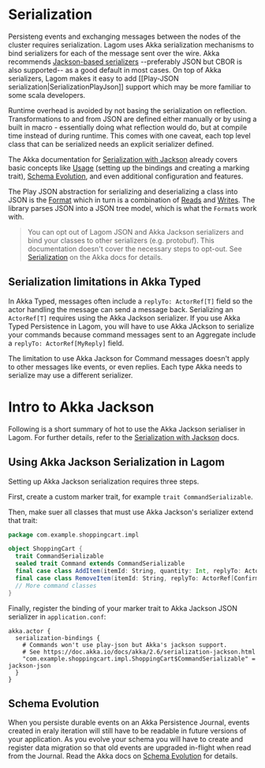 # Serialization

Persisteng events and exchanging messages between the nodes of the cluster requires serialization. Lagom uses Akka serialization mechanisms to bind serializers for each of the message sent over the wire. Akka recommends [Jackson-based serializers](https://doc.akka.io/docs/akka/2.6/serialization-jackson.html) --preferably JSON but CBOR is also supported-- as a good default in most cases. On top of Akka serializers, Lagom makes it easy to add [[Play-JSON serialization|SerializationPlayJson]] support which may be more familiar to some scala developers.

Runtime overhead is avoided by not basing the serialization on reflection. Transformations to and from JSON are defined either manually or by using a built in macro - essentially doing what reflection would do, but at compile time instead of during runtime. This comes with one caveat, each top level class that can be serialized needs an explicit serializer defined.

The Akka documentation for [Serialization with Jackson](https://doc.akka.io/docs/akka/2.6/serialization-jackson.html) already covers basic concepts like [Usage](https://doc.akka.io/docs/akka/2.6/serialization-jackson.html#usage) (setting up the bindings and creating a marking trait), [Schema Evolution](https://doc.akka.io/docs/akka/2.6/serialization-jackson.html#schema-evolution), and even additional configuration and features.

The Play JSON abstraction for serializing and deserializing a class into JSON is the [Format](https://www.playframework.com/documentation/2.6.x/api/scala/index.html#play.api.libs.json.Format) which in turn is a combination of [Reads](https://www.playframework.com/documentation/2.6.x/api/scala/index.html#play.api.libs.json.Reads) and [Writes](https://www.playframework.com/documentation/2.6.x/api/scala/index.html#play.api.libs.json.Writes). The library parses JSON into a JSON tree model, which is what the `Format`s work with.

> You can opt out of Lagom JSON and Akka Jackson serializers and bind your classes to other serializers (e.g. protobuf). This documentation doesn't cover the necessary steps to opt-out. See [Serialization](https://doc.akka.io/docs/akka/2.6/serialization.html) on the Akka docs for details.

## Serialization limitations in Akka Typed

In Akka Typed, messages often include a `replyTo: ActorRef[T]` field so the actor handling the message can send a message back. Serializing an `ActorRef[T]` requires using the Akka Jackson serializer. If you use Akka Typed Persistence in Lagom, you will have to use Akka JAckson to serialize your commands because command messages sent to an Aggregate include a `replyTo: ActorRef[MyReply]` field. 

The limitation to use Akka Jackson for Command messages doesn't apply to other messages like events, or even replies. Each type Akka needs to serialize may use a different serializer.

# Intro to Akka Jackson

Following is a short summary of hot to use the Akka Jackson serialiser in Lagom. For further details, refer to the [Serialization with Jackson](https://doc.akka.io/docs/akka/2.6/serialization-jackson.html) docs.

## Using Akka Jackson Serialization in Lagom

Setting up Akka Jackson serialization requires three steps.

First, create a custom marker trait, for example `trait CommandSerializable`.

Then, make suer all classes that must use Akka Jackson's serializer extend that trait:

```scala
package com.example.shoppingcart.impl

object ShoppingCart {
  trait CommandSerializable
  sealed trait Command extends CommandSerializable
  final case class AddItem(itemId: String, quantity: Int, replyTo: ActorRef[Confirmation]) extends Command
  final case class RemoveItem(itemId: String, replyTo: ActorRef[Confirmation]) extends Command
  // More command classes
}
```

Finally, register the binding of your marker trait to Akka Jackson JSON serializer in `application.conf`:

```
akka.actor {
  serialization-bindings {
    # Commands won't use play-json but Akka's jackson support.
    # See https://doc.akka.io/docs/akka/2.6/serialization-jackson.html
    "com.example.shoppingcart.impl.ShoppingCart$CommandSerializable" = jackson-json
  }
} 
```
## Schema Evolution

When you persiste durable events on an Akka Persistence Journal, events created in eraly iteration will still have to be readable in future versions of your application. As you evolve your schema you will have to create and register data migration so that old events are upgraded in-flight when read from the Journal. Read the Akka docs on [Schema Evolution](https://doc.akka.io/docs/akka/2.6/serialization-jackson.html#schema-evolution) for details.

